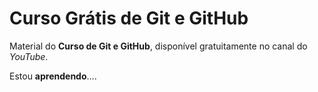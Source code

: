 # Curso Grátis de Git e GitHub
Material do **Curso de Git e GitHub**, disponível gratuitamente no canal do *YouTube*.


Estou **aprendendo**....
